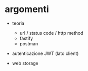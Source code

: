 # argomenti
- teoria
  - url / status code  / http method
  - fastify
  - postman


- autenticazione JWT (lato client)
- web storage


